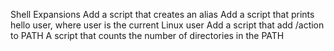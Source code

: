 Shell Expansions
Add a script that creates an alias
Add a script that prints hello user, where user is the current Linux user
Add a script that add /action to PATH
A script that counts the number of directories in the PATH
